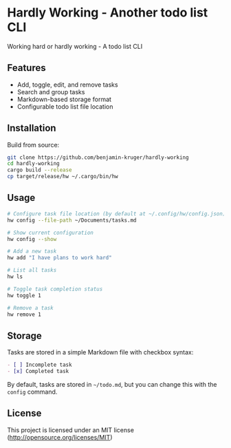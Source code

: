 # Hardly Working - Another todo list CLI

Working hard or hardly working - A todo list CLI

## Features

- Add, toggle, edit, and remove tasks
- Search and group tasks
- Markdown-based storage format
- Configurable todo list file location

## Installation

Build from source:

```bash
git clone https://github.com/benjamin-kruger/hardly-working
cd hardly-working
cargo build --release
cp target/release/hw ~/.cargo/bin/hw
```

## Usage

```bash
# Configure task file location (by default at ~/.config/hw/config.json)
hw config --file-path ~/Documents/tasks.md

# Show current configuration
hw config --show

# Add a new task
hw add "I have plans to work hard"

# List all tasks
hw ls

# Toggle task completion status
hw toggle 1

# Remove a task
hw remove 1
```

## Storage

Tasks are stored in a simple Markdown file with checkbox syntax:

```markdown
- [ ] Incomplete task
- [x] Completed task
```

By default, tasks are stored in `~/todo.md`, but you can change this with the `config` command.

## License

This project is licensed under an MIT license (http://opensource.org/licenses/MIT)
